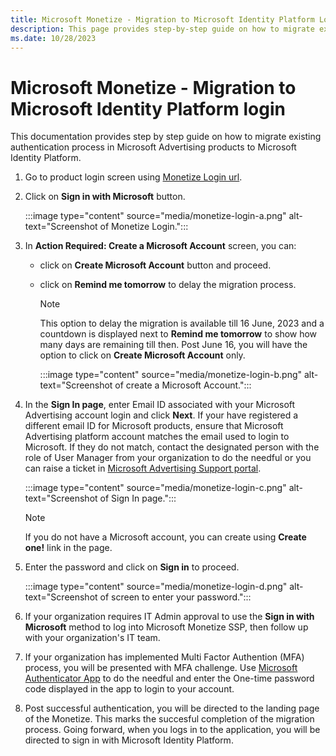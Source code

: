 ```yaml
---
title: Microsoft Monetize - Migration to Microsoft Identity Platform Login
description: This page provides step-by-step guide on how to migrate existing authentication process in Microsoft Advertising products to Microsoft Identity Platform.
ms.date: 10/28/2023
---
```



# Microsoft Monetize - Migration to Microsoft Identity Platform login

This documentation provides step by step guide on how to migrate existing authentication process in Microsoft Advertising products to Microsoft Identity Platform.

1. Go to product login screen using [Monetize Login url](https://monetize.xandr.com/login).

1. Click on **Sign in with Microsoft** button.

   :::image type="content" source="media/monetize-login-a.png" alt-text="Screenshot of Monetize Login.":::

1. In **Action Required: Create a Microsoft Account** screen, you can:

    - click on **Create Microsoft Account** button and proceed.

    - click on **Remind me tomorrow** to delay the migration process.

      > [!NOTE]
      > This option to delay the migration is available till 16 June, 2023 and a countdown is displayed next to **Remind me tomorrow** to show how many days are remaining till then. Post June 16, you will have the option to click on **Create Microsoft Account** only.

       :::image type="content" source="media/monetize-login-b.png" alt-text="Screenshot of create a Microsoft Account.":::

1. In the **Sign In page**, enter Email ID associated with your Microsoft Advertising account login and click **Next**. If your have registered a different email ID for Microsoft products, ensure that Microsoft Advertising platform account matches the email used to login to Microsoft. If they do not match, contact the designated person with the role of User Manager from your organization to do the needful or you can raise a ticket in [Microsoft Advertising Support portal](https://help.xandr.com/s/login/).

    :::image type="content" source="media/monetize-login-c.png" alt-text="Screenshot of Sign In page.":::

    > [!NOTE]
    >  If you do not have a Microsoft account, you can create using **Create one!** link in the page.

1. Enter the password and click on **Sign in** to proceed.

    :::image type="content" source="media/monetize-login-d.png" alt-text="Screenshot of screen to enter your password.":::

1. If your organization requires IT Admin approval to use the **Sign in with Microsoft** method to log into Microsoft Monetize SSP, then follow up with your organization's IT team.

1. If your organization has implemented Multi Factor Authention (MFA) process, you will be presented with MFA challenge. Use [Microsoft Authenticator App](https://www.microsoft.com/en-in/security/mobile-authenticator-app) to do the needful and enter the One-time password code displayed in the app to login to your account.

1. Post successful authentication, you will be directed to the landing page of the Monetize. This marks the succesful completion of the migration process. Going forward, when you logs in to the application, you will be directed to sign in with Microsoft Identity Platform.
